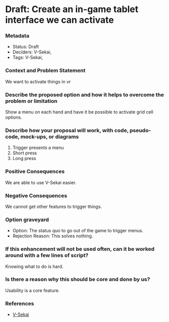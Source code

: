 # Draft: Create an in-game tablet interface we can activate

### Metadata

- Status: Draft <!-- draft | proposed | rejected | accepted | deprecated | superseded by -->
- Deciders: V-Sekai,
- Tags: V-Sekai,

### Context and Problem Statement

We want to activate things in vr

### Describe the proposed option and how it helps to overcome the problem or limitation

Show a menu on each hand and have it be possible to activate grid cell options.

### Describe how your proposal will work, with code, pseudo-code, mock-ups, or diagrams

1. Trigger presents a menu
2. Short press
3. Long press

### Positive Consequences

We are able to use V-Sekai easier.

### Negative Consequences

We cannot get other features to trigger things.

### Option graveyard

- Option: The status quo to go out of the game to trigger menus. <!-- List the proposed options no longer open for consideration. -->
- Rejection Reason: This solves nothing. <!-- List the reasons for the rejection: (the bad traits) -->

### If this enhancement will not be used often, can it be worked around with a few lines of script?

Knowing what to do is hard.

### Is there a reason why this should be core and done by us?

Usability is a core feature.

### References

- [V-Sekai](https://v-sekai.org/)
